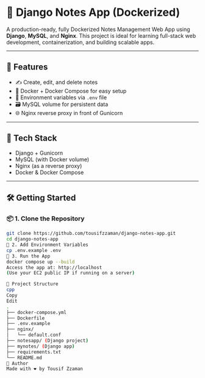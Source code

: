 # 📝 Django Notes App (Dockerized)

A production-ready, fully Dockerized Notes Management Web App using **Django**, **MySQL**, and **Nginx**. This project is ideal for learning full-stack web development, containerization, and building scalable apps.

---

## 🚀 Features

- ✍️ Create, edit, and delete notes
- 🐳 Docker + Docker Compose for easy setup
- 🔐 Environment variables via `.env` file
- 🗃️ MySQL volume for persistent data
- 🌐 Nginx reverse proxy in front of Gunicorn

---

## 🧰 Tech Stack

- Django + Gunicorn
- MySQL (with Docker volume)
- Nginx (as a reverse proxy)
- Docker & Docker Compose

---

## 🛠️ Getting Started

### 📦 1. Clone the Repository

```bash
git clone https://github.com/tousifzzaman/django-notes-app.git
cd django-notes-app
🔑 2. Add Environment Variables
cp .env.example .env
🐳 3. Run the App
docker compose up --build
Access the app at: http://localhost
(Use your EC2 public IP if running on a server)

📝 Project Structure
cpp
Copy
Edit
.
├── docker-compose.yml
├── Dockerfile
├── .env.example
├── nginx/
│   └── default.conf
├── notesapp/ (Django project)
├── mynotes/ (Django app)
├── requirements.txt
└── README.md
🙌 Author
Made with ❤️ by Tousif Zzaman



